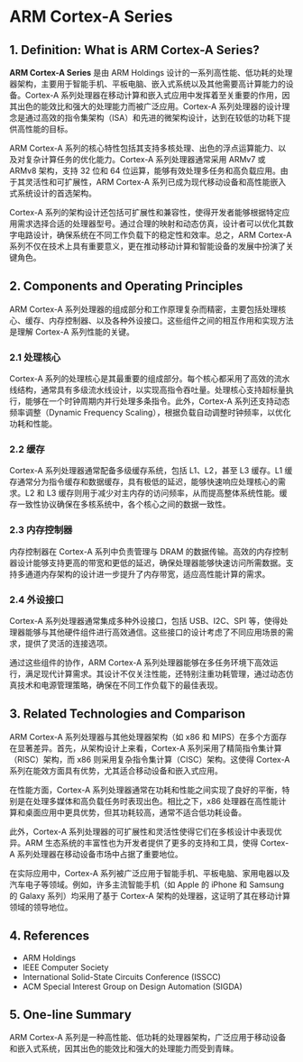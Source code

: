 # ARM Cortex-A Series

## 1. Definition: What is **ARM Cortex-A Series**?
**ARM Cortex-A Series** 是由 ARM Holdings 设计的一系列高性能、低功耗的处理器架构，主要用于智能手机、平板电脑、嵌入式系统以及其他需要高计算能力的设备。Cortex-A 系列处理器在移动计算和嵌入式应用中发挥着至关重要的作用，因其出色的能效比和强大的处理能力而被广泛应用。Cortex-A 系列处理器的设计理念是通过高效的指令集架构（ISA）和先进的微架构设计，达到在较低的功耗下提供高性能的目标。

ARM Cortex-A 系列的核心特性包括其支持多核处理、出色的浮点运算能力、以及对复杂计算任务的优化能力。Cortex-A 系列处理器通常采用 ARMv7 或 ARMv8 架构，支持 32 位和 64 位运算，能够有效处理多任务和高负载应用。由于其灵活性和可扩展性，ARM Cortex-A 系列已成为现代移动设备和高性能嵌入式系统设计的首选架构。

Cortex-A 系列的架构设计还包括可扩展性和兼容性，使得开发者能够根据特定应用需求选择合适的处理器型号。通过合理的映射和动态仿真，设计者可以优化其数字电路设计，确保系统在不同工作负载下的稳定性和效率。总之，ARM Cortex-A 系列不仅在技术上具有重要意义，更在推动移动计算和智能设备的发展中扮演了关键角色。

## 2. Components and Operating Principles
ARM Cortex-A 系列处理器的组成部分和工作原理复杂而精密，主要包括处理核心、缓存、内存控制器、以及各种外设接口。这些组件之间的相互作用和实现方法是理解 Cortex-A 系列性能的关键。

### 2.1 处理核心
Cortex-A 系列的处理核心是其最重要的组成部分。每个核心都采用了高效的流水线结构，通常具有多级流水线设计，以实现高指令吞吐量。处理核心支持超标量执行，能够在一个时钟周期内并行处理多条指令。此外，Cortex-A 系列还支持动态频率调整（Dynamic Frequency Scaling），根据负载自动调整时钟频率，以优化功耗和性能。

### 2.2 缓存
Cortex-A 系列处理器通常配备多级缓存系统，包括 L1、L2，甚至 L3 缓存。L1 缓存通常分为指令缓存和数据缓存，具有极低的延迟，能够快速响应处理核心的需求。L2 和 L3 缓存则用于减少对主内存的访问频率，从而提高整体系统性能。缓存一致性协议确保在多核系统中，各个核心之间的数据一致性。

### 2.3 内存控制器
内存控制器在 Cortex-A 系列中负责管理与 DRAM 的数据传输。高效的内存控制器设计能够支持更高的带宽和更低的延迟，确保处理器能够快速访问所需数据。支持多通道内存架构的设计进一步提升了内存带宽，适应高性能计算的需求。

### 2.4 外设接口
Cortex-A 系列处理器通常集成多种外设接口，包括 USB、I2C、SPI 等，使得处理器能够与其他硬件组件进行高效通信。这些接口的设计考虑了不同应用场景的需求，提供了灵活的连接选项。

通过这些组件的协作，ARM Cortex-A 系列处理器能够在多任务环境下高效运行，满足现代计算需求。其设计不仅关注性能，还特别注重功耗管理，通过动态仿真技术和电源管理策略，确保在不同工作负载下的最佳表现。

## 3. Related Technologies and Comparison
ARM Cortex-A 系列处理器与其他处理器架构（如 x86 和 MIPS）在多个方面存在显著差异。首先，从架构设计上来看，Cortex-A 系列采用了精简指令集计算（RISC）架构，而 x86 则采用复杂指令集计算（CISC）架构。这使得 Cortex-A 系列在能效方面具有优势，尤其适合移动设备和嵌入式应用。

在性能方面，Cortex-A 系列处理器通常在功耗和性能之间实现了良好的平衡，特别是在处理多媒体和高负载任务时表现出色。相比之下，x86 处理器在高性能计算和桌面应用中更具优势，但其功耗较高，通常不适合低功耗设备。

此外，Cortex-A 系列处理器的可扩展性和灵活性使得它们在多核设计中表现优异。ARM 生态系统的丰富性也为开发者提供了更多的支持和工具，使得 Cortex-A 系列处理器在移动设备市场中占据了重要地位。

在实际应用中，Cortex-A 系列被广泛应用于智能手机、平板电脑、家用电器以及汽车电子等领域。例如，许多主流智能手机（如 Apple 的 iPhone 和 Samsung 的 Galaxy 系列）均采用了基于 Cortex-A 架构的处理器，这证明了其在移动计算领域的领导地位。

## 4. References
- ARM Holdings
- IEEE Computer Society
- International Solid-State Circuits Conference (ISSCC)
- ACM Special Interest Group on Design Automation (SIGDA)

## 5. One-line Summary
ARM Cortex-A 系列是一种高性能、低功耗的处理器架构，广泛应用于移动设备和嵌入式系统，因其出色的能效比和强大的处理能力而受到青睐。